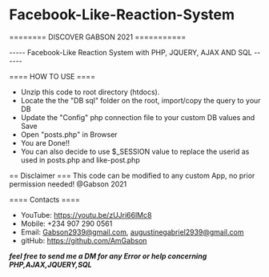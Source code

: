 # Facebook-Like-Reaction-System

======== DISCOVER GABSON 2021 ===========

----- Facebook-Like Reaction System with PHP, JQUERY, AJAX AND SQL ------

==== HOW TO USE ====

- Unzip this code to root directory (htdocs).
- Locate the the "DB sql" folder on the root, import/copy the query to your DB
- Update the "Config" php connection file to your custom DB values and Save
- Open "posts.php" in Browser
- You are Done!!
- You can also decide to use $_SESSION value to replace the userid as used in posts.php and like-post.php 


 == Disclaimer === 
 This code can be modified to any custom App, no prior permission needed!
 @Gabson 2021
 
 
 ==== Contacts ====
 
 - YouTube: https://youtu.be/zUJri66lMc8
 - Mobile: +234 907 290 0561
 - Email: Gabson2939@gmail.com, augustinegabriel2939@gmail.com
 - gitHub: https://github.com/AmGabson
 
 
 
 ***feel free to send me a DM for any Error or help concerning PHP,AJAX,JQUERY,SQL***
